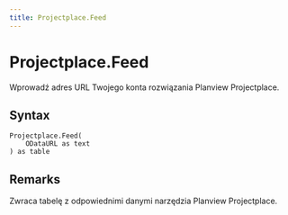 ```yaml
---
title: Projectplace.Feed
---
```


# Projectplace.Feed


Wprowadź adres URL Twojego konta rozwiązania Planview Projectplace.


## Syntax

```powerquery
Projectplace.Feed(
    ODataURL as text
) as table
```


## Remarks

Zwraca tabelę z odpowiednimi danymi narzędzia Planview Projectplace.


